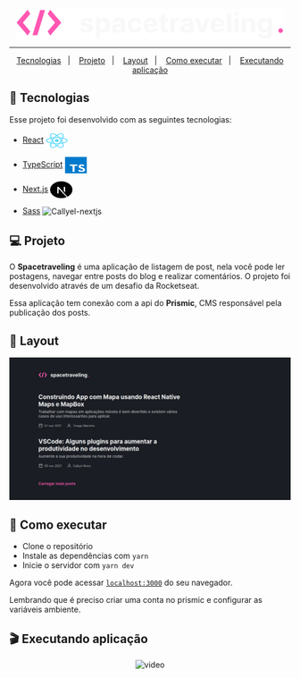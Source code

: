 <div align="center">
  <img align="center" src="public/logo.svg">
</div>
<hr>
<p align="center">
  <a href="#-tecnologias">Tecnologias</a>&nbsp;&nbsp;&nbsp;|&nbsp;&nbsp;&nbsp;
  <a href="#-projeto">Projeto</a>&nbsp;&nbsp;&nbsp;|&nbsp;&nbsp;&nbsp;
  <a href="#-layout">Layout</a>&nbsp;&nbsp;&nbsp;|&nbsp;&nbsp;&nbsp;
  <a href="#-como-executar">Como executar</a>&nbsp;&nbsp;&nbsp;|&nbsp;&nbsp;&nbsp;
  <a href="#-executando-aplicaçãp">Executando aplicação</a>
</p>

## 🚀 Tecnologias

Esse projeto foi desenvolvido com as seguintes tecnologias:

- [React](https://reactjs.org)    <img align="center" alt="Callyel-React" height="30" width="40" src="https://raw.githubusercontent.com/devicons/devicon/master/icons/react/react-original.svg">
  
- [TypeScript](https://www.typescriptlang.org/)    <img align="center" alt="Callyel-Ts" height="30" width="40" src="https://raw.githubusercontent.com/devicons/devicon/master/icons/typescript/typescript-plain.svg">

- [Next.js](https://nextjs.org/)    <img align="center" alt="Callyel-nextjs" height="30" width="40" src="https://raw.githubusercontent.com/devicons/devicon/master/icons/nextjs/nextjs-original.svg">  

- [Sass](https://sass-lang.com)    <img align="center" alt="Callyel-nextjs" height="30" width="40" src="https://cdn.jsdelivr.net/gh/devicons/devicon/icons/sass/sass-original.svg">

## 💻 Projeto

O **Spacetraveling** é uma aplicação de listagem de post, nela você pode ler postagens, navegar entre posts do blog e realizar comentários.
O projeto foi desenvolvido através de um desafio da Rocketseat.

Essa aplicação tem conexão com a api do **Prismic**, CMS responsável pela publicação dos posts.

## 🔖 Layout

<p align="center">
  <img width="800" alt="layout" src="./github/blog.png">
</p>

## 🚀 Como executar

- Clone o repositório
- Instale as dependências com `yarn`
- Inicie o servidor com `yarn dev`

Agora você pode acessar [`localhost:3000`](http://localhost:3000) do seu navegador.

Lembrando que é preciso criar uma conta no prismic e configurar as variáveis ambiente.

## 🎬 Executando aplicação

<p align="center">
  <img width="800" alt="video" src="./github/video.gif">
</p>
